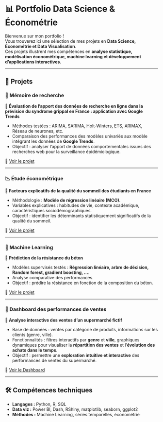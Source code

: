 # 📊 Portfolio Data Science & Économétrie  

Bienvenue sur mon portfolio !  
Vous trouverez ici une sélection de mes projets en **Data Science, Économétrie et Data Visualisation**.  
Ces projets illustrent mes compétences en **analyse statistique, modélisation économétrique, machine learning et développement d’applications interactives**.

---

## 🚀 Projets

### 🧪 Mémoire de recherche  
**📌 Évaluation de l’apport des données de recherche en ligne dans la
prévision du syndrome grippal en France : application avec
Google Trends**  
- Méthodes testées : ARIMA, SARIMA, Holt-Winters, ETS, ARIMAX, Réseau de neurones, etc.  
- Comparaison des performances des modèles univariés aux modèle intégrant les données de **Google Trends**.  
- Objectif : analyser l’apport de données comportementales issues des recherches web pour la surveillance épidémiologique.  

🔗 [Voir le projet](./Mémoire%20master%201)

---

### 📉 Étude économétrique  
**📌 Facteurs explicatifs de la qualité du sommeil des étudiants en France**  
- Méthodologie : **Modèle de régression linéaire (MCO)**.  
- Variables explicatives : habitudes de vie, contexte académique, caractéristiques sociodémographiques.  
- Objectif : identifier les déterminants statistiquement significatifs de la qualité du sommeil.  

🔗 [Voir le projet](./Etude%20économétrie)

---

### 🤖 Machine Learning  
**📌 Prédiction de la résistance du béton**  
- Modèles supervisés testés : **Régression linéaire, arbre de décision, Random forest, gradient boosting, ...**.  
- Analyse comparative des performances.  
- Objectif : prédire la résistance en fonction de la composition du béton.  

🔗 [Voir le projet](./Projet%20Machine%20Learning)

---

### 🛒 Dashboard des performances de ventes  
**📌 Analyse interactive des ventes d’un supermarché fictif**  
- Base de données : ventes par catégorie de produits, informations sur les clients (genre, ville).  
- Fonctionnalités : filtres interactifs par **genre** et **ville**, graphiques dynamiques pour visualiser la **répartition des ventes** et l’**évolution des achats dans le temps**.  
- Objectif : permettre une **exploration intuitive et interactive** des performances de ventes du supermarché.  

🔗 [Voir le Dashboard](./Projet%20Dash)

---

## 🛠️ Compétences techniques
- **Langages :** Python, R, SQL  
- **Data viz :** Power BI, Dash, RShiny, matplotlib, seaborn, ggplot2
- **Méthodes :** Machine Learning, séries temporelles, économétrie
